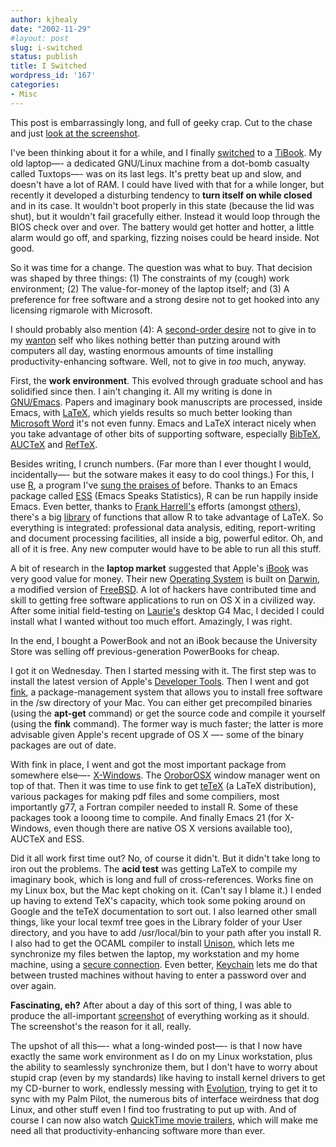 ```yaml
---
author: kjhealy
date: "2002-11-29"
#layout: post
slug: i-switched
status: publish
title: I Switched
wordpress_id: '167'
categories:
- Misc
---
```


This post is embarrassingly long, and full of geeky crap. Cut to the chase and just [look at the screenshot](http://www.kieranhealy.org/files/misc/FinderScreenSnapz001.html).

I've been thinking about it for a while, and I finally [switched](http://www.apple.com/switch/ "Apple - Switch") to a [TiBook](http://www.apple.com/powerbook/). My old laptop—- a dedicated GNU/Linux machine from a dot-bomb casualty called Tuxtops—- was on its last legs. It's pretty beat up and slow, and doesn't have a lot of RAM. I could have lived with that for a while longer, but recently it developed a disturbing tendency to **turn itself on while closed** and in its case. It wouldn't boot properly in this state (because the lid was shut), but it wouldn't fail gracefully either. Instead it would loop through the BIOS check over and over. The battery would get hotter and hotter, a little alarm would go off, and sparking, fizzing noises could be heard inside. Not good.

So it was time for a change. The question was what to buy. That decision was shaped by three things: (1) The constraints of my (cough) work environment; (2) The value-for-money of the laptop itself; and (3) A preference for free software and a strong desire not to get hooked into any licensing rigmarole with Microsoft.

I should probably also mention (4): A [second-order desire](http://www.wikipedia.org/w/wiki.phtml?title=Second-order_desire&printable=yes) not to give in to my [wanton](http://www.stanford.edu/~aaronson/sectionhandout5.html) self who likes nothing better than putzing around with computers all day, wasting enormous amounts of time installing productivity-enhancing software. Well, not to give in *too* much, anyway.

First, the **work environment**. This evolved through graduate school and has solidified since then. I ain't changing it. All my writing is done in [GNU/Emacs](http://www.gnu.org/software/emacs/emacs.html). Papers and imaginary book manuscripts are processed, inside Emacs, with [LaTeX](http://www.tug.org/), which yields results so much better looking than [Microsoft Word](http://www.microsoft.com/office/word/default.asp) it's not even funny. Emacs and LaTeX interact nicely when you take advantage of other bits of supporting software, especially [BibTeX](http://www.ecst.csuchico.edu/~jacobsd/bib/formats/bibtex.html), [AUCTeX](http://mirrors.sunsite.dk/auctex/www/auctex/) and [RefTeX](http://zon.astro.uva.nl/~dominik/Tools/reftex/).

Besides writing, I crunch numbers. (Far more than I ever thought I would, incidentally—- but the sotware makes it easy to do cool things.) For this, I use [R](http://www.r-project.org/), a program I've [sung the praises of](http://fiachra.soc.arizona.edu/blog/archives/000113.html#000113) before. Thanks to an Emacs package called [ESS](http://software.biostat.washington.edu/statsoft/ess/) (Emacs Speaks Statistics), R can be run happily inside Emacs. Even better, thanks to [Frank Harrell's](http://www.amazon.com/exec/obidos/ASIN/0387952322) efforts (amongst [others](http://www.ci.tuwien.ac.at/~leisch/Sweave/)), there's a big [library](http://hesweb1.med.virginia.edu/biostat/s/Hmisc.html) of functions that allow R to take advantage of LaTeX. So everything is integrated: professional data analysis, editing, report-writing and document processing facilities, all inside a big, powerful editor. Oh, and all of it is free. Any new computer would have to be able to run all this stuff.

A bit of research in the **laptop market** suggested that Apple's [iBook](http://www.apple.com/ibook/) was very good value for money. Their new [Operating System](http://www.apple.com/macosx/) is built on [Darwin](http://developer.apple.com/darwin/), a modified version of [FreeBSD](http://www.freebsd.org/). A lot of hackers have contributed time and skill to getting free software applications to run on OS X in a civilized way. After some initial field-testing on [Laurie's](http://www.u.arizona.edu/~lapaul) desktop G4 Mac, I decided I could install what I wanted without too much effort. Amazingly, I was right.

In the end, I bought a PowerBook and not an iBook because the University Store was selling off previous-generation PowerBooks for cheap.

I got it on Wednesday. Then I started messing with it. The first step was to install the latest version of Apple's [Developer Tools](http://developer.apple.com/macosx/). Then I went and got [fink](http://fink.sourceforge.net/), a package-management system that allows you to install free software in the /sw directory of your Mac. You can either get precompiled binaries (using the **apt-get** command) or get the source code and compile it yourself (using the **fink** command). The former way is much faster; the latter is more advisable given Apple's recent upgrade of OS X —- some of the binary packages are out of date.

With fink in place, I went and got the most important package from somewhere else—- [X-Windows](http://sourceforge.net/projects/xonx/). The [OroborOSX](http://oroborosx.sourceforge.net/) window manager went on top of that. Then it was time to use fink to get [teTeX](http://www.tug.org/teTeX/) (a LaTeX distribution), various packages for making pdf files and some compiliers, most importantly g77, a Fortran compiler needed to install R. Some of these packages took a looong time to compile. And finally Emacs 21 (for X-Windows, even though there are native OS X versions available too), AUCTeX and ESS.

Did it all work first time out? No, of course it didn't. But it didn't take long to iron out the problems. The **acid test** was getting LaTeX to compile my imaginary book, which is long and full of cross-references. Works fine on my Linux box, but the Mac kept choking on it. (Can't say I blame it.) I ended up having to extend TeX's capacity, which took some poking around on Google and the teTeX documentation to sort out. I also learned other small things, like your local texmf tree goes in the Library folder of your User directory, and you have to add /usr/local/bin to your path after you install R. I also had to get the OCAML compiler to install [Unison](http://www.cis.upenn.edu/~bcpierce/unison/), which lets me synchronize my files betwen the laptop, my workstation and my home machine, using a [secure connection](http://www.openssh.com/). Even better, [Keychain](http://www.gentoo.org/proj/en/keychain.xml) lets me do that between trusted machines without having to enter a password over and over again.

**Fascinating, eh?** After about a day of this sort of thing, I was able to produce the all-important [screenshot](http://www.kieranhealy.org/files/misc/FinderScreenSnapz001.html) of everything working as it should. The screenshot's the reason for it all, really.

The upshot of all this—- what a long-winded post—- is that I now have exactly the same work environment as I do on my Linux workstation, plus the ability to seamlessly synchronize them, but I don't have to worry about stupid crap (even by my standards) like having to install kernel drivers to get my CD-burner to work, endlessly messing with [Evolution](http://www.ximian.com/products/evolution/), trying to get it to sync with my Palm Pilot, the numerous bits of interface weirdness that dog Linux, and other stuff even I find too frustrating to put up with. And of course I can now also watch [QuickTime movie trailers](http://www.apple.com/trailers/), which will make me need all that productivity-enhancing software more than ever.
